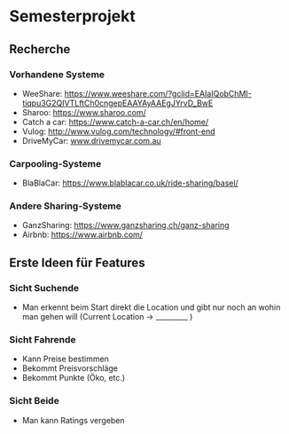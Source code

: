 # Semesterprojekt

## Recherche

### Vorhandene Systeme

* WeeShare: https://www.weeshare.com/?gclid=EAIaIQobChMI-tiqpu3G2QIVTLftCh0cngepEAAYAyAAEgJYrvD_BwE
* Sharoo: https://www.sharoo.com/
* Catch a car: https://www.catch-a-car.ch/en/home/
* Vulog: http://www.vulog.com/technology/#front-end
* DriveMyCar: www.drivemycar.com.au

### Carpooling-Systeme

* BlaBlaCar: https://www.blablacar.co.uk/ride-sharing/basel/

### Andere Sharing-Systeme

* GanzSharing: https://www.ganzsharing.ch/ganz-sharing
* Airbnb: https://www.airbnb.com/

## Erste Ideen für Features

### Sicht Suchende
* Man erkennt beim Start direkt die Location und gibt nur noch an wohin man gehen will (Current Location $\to$ _________ )

### Sicht Fahrende
* Kann Preise bestimmen
* Bekommt Preisvorschläge
* Bekommt Punkte (Öko, etc.)

### Sicht Beide
* Man kann Ratings vergeben

